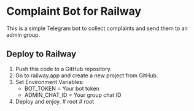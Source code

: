 # Complaint Bot for Railway
This is a simple Telegram bot to collect complaints and send them to an admin group.

## Deploy to Railway
1. Push this code to a GitHub repository.
2. Go to railway.app and create a new project from GitHub.
3. Set Environment Variables:
   - BOT_TOKEN = Your bot token
   - ADMIN_CHAT_ID = Your group chat ID
4. Deploy and enjoy.
#   r o o t  
 #   r o o t  
 